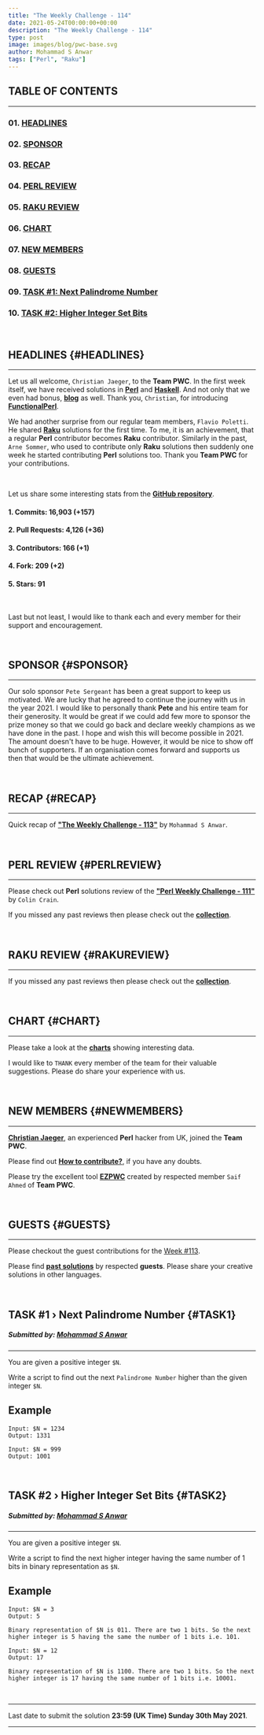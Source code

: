 ```yaml
---
title: "The Weekly Challenge - 114"
date: 2021-05-24T00:00:00+00:00
description: "The Weekly Challenge - 114"
type: post
image: images/blog/pwc-base.svg
author: Mohammad S Anwar
tags: ["Perl", "Raku"]
---
```


## TABLE OF CONTENTS
***

### 01. [HEADLINES](#HEADLINES)
### 02. [SPONSOR](#SPONSOR)
### 03. [RECAP](#RECAP)
### 04. [PERL REVIEW](#PERLREVIEW)
### 05. [RAKU REVIEW](#RAKUREVIEW)
### 06. [CHART](#CHART)
### 07. [NEW MEMBERS](#NEWMEMBERS)
### 08. [GUESTS](#GUESTS)
### 09. [TASK #1: Next Palindrome Number](#TASK1)
### 10. [TASK #2: Higher Integer Set Bits](#TASK2)

<br>

## HEADLINES {#HEADLINES}
***

Let us all welcome, `Christian Jaeger`, to the **Team PWC**. In the first week itself, we have received solutions in [**Perl**](https://github.com/manwar/perlweeklychallenge-club/blob/master/challenge-113/christian-jaeger/perl) and [**Haskell**](https://github.com/manwar/perlweeklychallenge-club/tree/master/challenge-113/christian-jaeger/haskell). And not only that we even had bonus, [**blog**](http://functional-perl.org/docs/blog/perl-weekly-challenges-113.xhtml) as well. Thank you, `Christian`, for introducing [**FunctionalPerl**](https://metacpan.org/pod/FunctionalPerl).

We had another surprise from our regular team members, `Flavio Poletti`. He shared [**Raku**](https://github.com/manwar/perlweeklychallenge-club/tree/master/challenge-113/polettix/raku) solutions for the first time. To me, it is an achievement, that a regular **Perl** contributor becomes **Raku** contributor. Similarly in the past, `Arne Sommer`, who used to contribute only **Raku** solutions then suddenly one week he started contributing **Perl** solutions too.  Thank you **Team PWC** for your contributions.

<br>

Let us share some interesting stats from the [**GitHub repository**](https://github.com/manwar/perlweeklychallenge-club).

#### 1. Commits: 16,903 (+157)
#### 2. Pull Requests: 4,126 (+36)
#### 3. Contributors: 166 (+1)
#### 4. Fork: 209 (+2)
#### 5. Stars: 91

<br>

Last but not least, I would like to thank each and every member for their support and encouragement.

<br>

## SPONSOR {#SPONSOR}
***

Our solo sponsor `Pete Sergeant` has been a great support to keep us motivated. We are lucky that he agreed to continue the journey with us in the year 2021. I would like to personally thank **Pete** and his entire team for their generosity. It would be great if we could add few more to sponsor the prize money so that we could go back and declare weekly champions as we have done in the past. I hope and wish this will become possible in 2021. The amount doesn't have to be huge. However, it would be nice to show off bunch of supporters. If an organisation comes forward and supports us then that would be the ultimate achievement.

<br>

## RECAP {#RECAP}
***

Quick recap of [**"The Weekly Challenge - 113"**](/blog/recap-challenge-113) by `Mohammad S Anwar`.

<br>

## PERL REVIEW {#PERLREVIEW}
***

Please check out **Perl** solutions review of the **["Perl Weekly Challenge - 111"](/blog/review-challenge-111)** by `Colin Crain`.

If you missed any past reviews then please check out the [**collection**](/p5-reviews).

<br>

## RAKU REVIEW {#RAKUREVIEW}
***

If you missed any past reviews then please check out the [**collection**](/p6-reviews).

<br>

## CHART {#CHART}
***

Please take a look at the [**charts**](/chart) showing interesting data.

I would like to `THANK` every member of the team for their valuable suggestions. Please do share your experience with us.

<br>

## NEW MEMBERS {#NEWMEMBERS}

***

[**Christian Jaeger**](https://github.com/pflanze), an experienced **Perl** hacker from UK, joined the **Team PWC**.

Please find out [**How to contribute?**](/blog/how-to-contribute), if you have any doubts.

Please try the excellent tool [**EZPWC**](https://github.com/saiftynet/EZPWC) created by respected member `Saif Ahmed` of **Team PWC**.

<br>

## GUESTS {#GUESTS}

***

Please checkout the guest contributions for the [Week #113](/blog/guest-contribution/#113).

Please find [**past solutions**](/blog/guest-contribution) by respected **guests**. Please share your creative solutions in other languages.

<br>

## TASK #1 › Next Palindrome Number {#TASK1}
##### **Submitted by:** [Mohammad S Anwar](http://www.manwar.org/)
***

You are given a positive integer `$N`.

Write a script to find out the next `Palindrome Number` higher than the given integer `$N`.

## Example

    Input: $N = 1234
    Output: 1331

    Input: $N = 999
    Output: 1001

<br>

## TASK #2 › Higher Integer Set Bits {#TASK2}
##### **Submitted by:** [Mohammad S Anwar](http://www.manwar.org/)
***

You are given a positive integer `$N`.

Write a script to find the next higher integer having the same number of 1 bits in binary representation as `$N`.

## Example

    Input: $N = 3
    Output: 5

    Binary representation of $N is 011. There are two 1 bits. So the next higher integer is 5 having the same the number of 1 bits i.e. 101.

    Input: $N = 12
    Output: 17

    Binary representation of $N is 1100. There are two 1 bits. So the next higher integer is 17 having the same number of 1 bits i.e. 10001.

<br>

***

Last date to submit the solution **23:59 (UK Time) Sunday 30th May 2021**.

***
